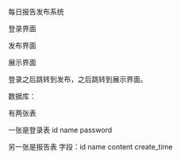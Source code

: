 每日报告发布系统



登录界面

发布界面

展示界面



登录之后跳转到发布，之后跳转到展示界面。



数据库：

有两张表

一张是登录表  id name password

另一张是报告表  字段：id name content create_time